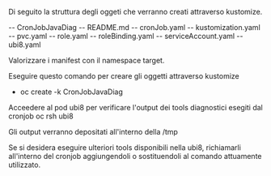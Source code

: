 Di seguito la struttura degli oggeti che verranno creati attraverso kustomize.


-- CronJobJavaDiag
  -- README.md
  -- cronJob.yaml
  -- kustomization.yaml
  -- pvc.yaml
  -- role.yaml
  -- roleBinding.yaml
  -- serviceAccount.yaml
  -- ubi8.yaml

Valorizzare i manifest con il namespace target.

Eseguire questo comando per creare gli oggetti attraverso kustomize 

- oc create -k CronJobJavaDiag

Acceedere al pod ubi8 per verificare l'output dei tools diagnostici esegiti dal cronjob oc rsh ubi8

Gli output verranno depositati all'interno della /tmp

Se si desidera eseguire ulteriori tools disponibili nella ubi8, richiamarli all'interno del cronjob aggiungendoli o sostituendoli al comando attuamente utilizzato.
